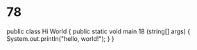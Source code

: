 # 78
public class Hi World {
    public static void main 18 (string[] args) {
        System.out.println("hello, world!");
    }
}
